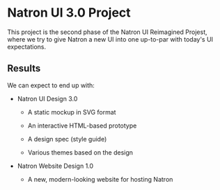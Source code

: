 # Natron UI 3.0 Project

This project is the second phase of the Natron UI Reimagined Projest, where we try to give Natron a new UI into one up-to-par with today's UI expectations.

## Results

We can expect to end up with:

* Natron UI Design 3.0

	* A static mockup in SVG format
	
	* An interactive HTML-based prototype
	
	* A design spec (style guide)

	* Various themes based on the design
	
* Natron Website Design 1.0

	* A new, modern-looking website for hosting Natron
	
